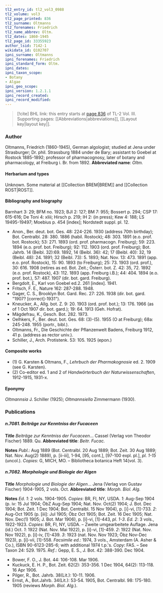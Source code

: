 ```yaml
---
tl2_entry_id: tl2_vol3_0988
tl2_volume: vol3
tl2_page_printed: 836
tl2_surname: Oltmanns
tl2_forenames: Friedrich
tl2_name_abbrev: Oltm.
tl2_dates: 1860-1945
tl2_page_id: 33355923
author_lsid: 7142-1
wikidata_id: Q102707
ipni_surname: Oltmanns
ipni_forenames: Friedrich
ipni_standard_form: Oltm.
ipni_dates: 
ipni_taxon_scope: 
- Botany
- Algae
ipni_geo_scope: 
ipni_version: 1.2.1.1
ipni_record_created: 
ipni_record_modified:
---
```



> [!cite] BHL link: this entry starts at [page 836](https://www.biodiversitylibrary.org/page/33355923) of TL-2 Vol. III.
> Supporting pages: [[Abbreviations|abbreviations]], [[Layout key|layout key]].

### Author

Oltmanns, Friedrich (1860-1945), German algologist; studied at Jena under Strasburger; Dr. phil. Strassburg 1884 under de Bary; assistant to Goebel at Rostock 1885-1892; professor of pharmacognosy, later of botany and pharmacology, at Freiburg i. Br. from 1892. 
**Abbreviated name**: *Oltm.*

#### Herbarium and types

Unknown. Some material at [[Collection BREM|BREM]] and [[Collection ROST|ROST]].

#### Bibliography and biography

Barnhart 3: 29; BFM no. 1923; BJI 2: 127; BM 7: 955; Bossert p. 294; CSP 17: 615-616; De Toni 4: xliii; Hirsch p. 219; IH 2: (in press); Kew 4: 188; LS 19495-19497; Moebius p. 454 \[index\]; Nordstedt suppl. pl. 12.
- Anon., Ber. deut. bot. Ges. 48: 224-226. 1930 (address 70th birthday); Bot. Centralbl. 28: 380. 1886 (habil. Rostock); 48: 303. 1891 (e.o. prof. bot. Rostock); 53: 271. 1893 (ord. prof. pharmacogn. Freiburg); 59: 223. 1894 (e.o. prof. bot. Freiburg); 92: 112. 1903 (ord. prof. Freiburg); Bot. Jahrb. 14 (Beibl. 32):69. 1892, 14 (Beibl. 36): 42; 17 (Beibl. 40): 32, 19 (Beibl. 48): 24. 1891; 32 (Beibl. 73): 5. 1893; Nat. Nov. 13: 473. 1891 (app. e.o. prof. Rostock), 15: 90. 1893 (to Freiburg); 25: 73. 1903 (ord. prof.), 30: 616. 1908 (retires as ed. Bot. Zeit.; Österr. bot. Z. 42: 35, 72. 1892 (e.o. prof. Rostock), 43: 112. 1893 (app. Freiburg i.B.); 44: 404. 1894 (e.o. prof. bot.), 57: 487. 1907 (dir. bot. gard. Freiburg).
- Bergdolt, E., Karl von Goebel ed.2. 261 \[index\]. 1941.
- Fritsch, F. E., Nature 162: 287-288. 1948.
- Gager, C. S., Brooklyn Bot. Gard. Rec. 27: 226. 1938 (dir. bot. gard. "1907? \[correct\]-1931").
- Kneucker, A., Allg. bot. Z. 9: 20. 1903 (ord. prof. bot.); 13: 176. 1966 (as of 1 Oct 1907 dir. bot. gard.); 19: 64. 1913 (Geh. Hofrat).
- Mägdefrau, K., Gesch. Bot. 282. 1973.
- Oelhkers, F., Ber. deut. bot. Ges. 68: (3)-(5). 1955 (O at Freiburg); 68a: 245-248. 1955 (portr., bibl.).
- Oltmanns, Fr., Die Geschichte der Pflanzenwelt Badens, Freiburg 1912, 41 p. (address as rector univ.).
- Schiller, J., Arch. Protistenk. 53: 105. 1925 (epon.)

#### Composite works

- (1) G. Karsten & Oltmans, F., *Lehrbuch der Pharmakognosie* ed. 2. 1909 (see G. Karsten).
- (2) Co-editor ed. 1 and 2 of *Handwörterbuch der Naturwissenschaften*, 1912-1915, 1931-x.

#### Eponymy

*Oltmannsia* J. Schiller (1925); *Oltmannsiella* Zimmermann (1930).

### Publications

##### n.7081. Beiträge zur Kenntniss der Fucaceen

**Title**
*Beiträge zur Kenntniss der Fucaceen*... Cassel (Verlag von Theodor Fischer) 1889. Qu.
**Abbreviated title**: *Beitr. Fucac.*

**Notes**
*Publ*.: Aug 1889 (Bot. Centralbl. 20 Aug 1889; Bot. Zeit. 30 Aug 1889; Nat. Nov. Aug(2) 1889), p. \[ii-iii\], 1-94, \[95, cont.\], \[97-100 expl. pl.\], *pl. 1-15* (uncol.). *Copies*: G, MICH, MO. – Bibliotheca botanica Heft 14(vol. 3).

##### n.7082. Morphologie und Biologie der Algen

**Title**
*Morphologie und Biologie der Algen*... Jena (Verlag von Gustav Fischer) 1904-1905, 2 vols. Oct.
**Abbreviated title**: *Morph. Biol. Alg.*

**Notes**
*Ed. 1*: 2 vols. 1904-1905. *Copies*: BR, FI, NY, USDA.
*1*: Aug-Sep 1904 (p. iv: 15 Jul 1904; ÖbZ Aug-Sep 1904; Nat. Nov. Oct(2) 1904; J. Bot. Dec 1904; Bot. Zeit. 1 Dec 1904; Bot. Centralbl. 15 Nov 1904), p. \[i\]-vi, \[1\]-733.
*2*: Aug-Oct 1905 (p. \[iii\]: Jul 1905; Öbz Oct 1905; Bot. Zeit. 16 Dec 1905; Nat. Nov. Dec(1) 1905; J. Bot. Mar 1906), p. \[i\]-vi, \[1\]-443, *pl*. *1-3*.
*Ed. 2*: 3 vols., 1922-1923. *Copies*: BR, FI, NY, USDA. – Zweite umgearbeitete Auflage. Jena (id.) Oct.
*1*: 1922 (Nat. Nov. Mai 1922), p. \[i\]-vi, \[1\]-459.
*2*: 1922 (Nat. Nov. Nov 1922), p. \[i\]-iv, \[1\]-439.
*3*: 1923 (nat. Nov. Nov 1923; Öbz Nov-Dec 1923), p. \[i\]-vii, \[1\]-558.
*Facsimile ed*.: 1974, 3 vols., Amsterdam (A. Asher & Co.), ISBN 90-6123-285-6; with additional 1974 t.p.'s. *Copy*: FAS. – See Taxon 24: 529. 1975.
*Ref*.: Gepp, E. S., J. Bot. 42: 388-390. Dec 1904.
- Bower, F. O., J. Bot. 44: 106-108. Mar 1906.
- Kuckuck, E. H. P., Bot. Zeit. 62(2): 353-356. 1 Dec 1904, 64(2): 113-118. 16 Apr 1906.
- Pilger, R., Bot. Jahrb. 38(Lit.): 10-11. 1906.
- Ernst, A., Bot.Jahrb. 34(Lit.): 53-54. 1905, Bot. Centralbl. 98: 175-180. 1905 (reviews *Morph. Biol. Alg.*).

